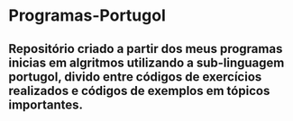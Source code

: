 # Programas-Portugol


## Repositório criado a partir dos meus programas inicias em algritmos utilizando a sub-linguagem portugol, divido entre códigos de exercícios realizados e códigos de exemplos em tópicos importantes.
